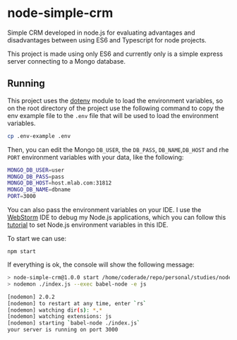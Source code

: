 # node-simple-crm

Simple CRM developed in node.js for evaluating advantages and disadvantages between using ES6 and Typescript for node 
projects.

This project is made using only ES6 and currently only is a simple express server connecting to a Mongo database.

## Running
 
This project uses the [dotenv](https://github.com/motdotla/dotenv) module to load the environment variables, so on the 
root directory of the project use the following command to copy the env example file to the `.env` file that will be 
used to load the environment variables.

```bash
cp .env-example .env
```

Then, you can edit the Mongo `DB_USER`, the `DB_PASS`, `DB_NAME`,`DB_HOST` and rhe `PORT` environment variables with 
your data, like the following:

```bash
MONGO_DB_USER=user
MONGO_DB_PASS=pass
MONGO_DB_HOST=host.mlab.com:31812
MONGO_DB_NAME=dbname
PORT=3000
```

You can also pass the environment variables on your IDE. 
I use the [WebStorm](https://www.jetbrains.com/webstorm) IDE to debug my Node.js applications, which you can follow this
[tutorial](https://www.jetbrains.com/help/webstorm/run-debug-configuration-node-js.html) to set Node.js environment 
variables in this IDE.

To start we can use:

    npm start

If everything is ok, the console will show the following message:

```bash
> node-simple-crm@1.0.0 start /home/coderade/repo/personal/studies/node-simple-crm
> nodemon ./index.js --exec babel-node -e js

[nodemon] 2.0.2
[nodemon] to restart at any time, enter `rs`
[nodemon] watching dir(s): *.*
[nodemon] watching extensions: js
[nodemon] starting `babel-node ./index.js`
your server is running on port 3000

```
